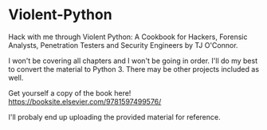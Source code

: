 # Violent-Python
Hack with me through Violent Python: A Cookbook for Hackers, Forensic Analysts, Penetration Testers and Security Engineers by TJ O'Connor.

I won't be covering all chapters and I won't be going in order. I'll do my best to convert the material to Python 3. There may be other projects included as well.

Get yourself a copy of the book here!
https://booksite.elsevier.com/9781597499576/

I'll probaly end up uploading the provided material for reference.